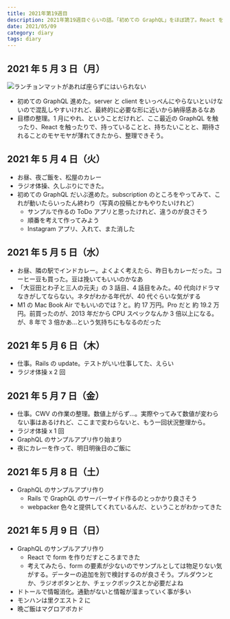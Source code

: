 ```yaml
---
title: 2021年第19週目
description: 2021年第19週目ぐらいの話。「初めての GraphQL」をほぼ読了。React を触っててサーバーサイドがないとなあ...と思っていた form のこともあり、GraphQL のサンプルアプリを計画し始めた。カレーが3回でてくる。GWは、実家に帰れずだった
date: 2021/05/09
category: diary
tags: diary
---
```


## 2021 年 5 月 3 日（月）

![](/images/2021/05/2021-05-03.jpg 'ランチョンマットがあれば座らずにはいられない')

- 初めての GraphQL 進めた。server と client をいっぺんにやらないといけないので混乱しやすいけれど、最終的に必要な形に近いから納得感あるなあ
- 目標の整理。1 月にやれ、ということだけれど、ここ最近の GraphQL を触ったり、React を触ったりで、持っていることと、持ちたいことと、期待されることのモヤモヤが薄れてきたから、整理できそう。

## 2021 年 5 月 4 日（火）

- お昼、夜ご飯を、松屋のカレー
- ラジオ体操、久しぶりにできた。
- 初めての GraphQL だいぶ進めた。subscription のところをやってみて、これが動いたらいったん終わり（写真の投稿とかもやりたいけれど）
  - サンプルで作るの ToDo アプリと思ったけれど、違うのが良さそう
  - 順番を考えて作ってみよう
  - Instagram アプリ、入れて、また消した

## 2021 年 5 月 5 日（水）

- お昼、隣の駅でインドカレー。よくよく考えたら、昨日もカレーだった。コーヒー豆も買った。豆は挽いてもいいのかなあ
- 「大豆田とわ子と三人の元夫」の 3 話目、4 話目をみた。40 代向けドラマなきがしてならない。ネタがわかる年代が、40 代ぐらいな気がする
- M1 の Mac Book Air でもいいのでは？と。約 17 万円。Pro だと 約 19.2 万円。前買ったのが、2013 年だから CPU スペックなんか 3 倍以上になる。が、8 年で 3 倍かあ…という気持ちにもなるのだった

## 2021 年 5 月 6 日（木）

- 仕事。Rails の update。テストがいい仕事してた、えらい
- ラジオ体操 x 2 回

## 2021 年 5 月 7 日（金）

- 仕事。CWV の作業の整理。数値上がらず…。実際やってみて数値が変わらない事はあるけれど、ここまで変わらないと、もう一回状況整理から。
- ラジオ体操 x 1 回
- GraphQL のサンプルアプリ作り始まり
- 夜にカレーを作って、明日明後日のご飯に

## 2021 年 5 月 8 日（土）

- GraphQL のサンプルアプリ作り
  - Rails で GraphQL のサーバーサイド作るのとっかかり良さそう
  - webpacker 色々と提供してくれているんだ、ということがわかってきた

## 2021 年 5 月 9 日（日）

- GraphQL のサンプルアプリ作り
  - React で form を作りだすところまできた
  - 考えてみたら、form の要素が少ないのでサンプルとしては物足りない気がする。データーの追加を別で検討するのが良さそう。プルダウンとか、ラジオボタンとか、チェックボックスとか必要だよね
- ドトールで情報消化。通勤がないと情報が溜まっていく事が多い
- モンハンは里クエスト 2 に
- 晩ご飯はマグロアボカド
